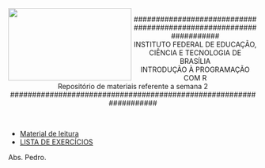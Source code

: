 <img align="left" img src="https://cloud.githubusercontent.com/assets/10408245/13283857/11cc6a94-dacf-11e5-9d00-e354256b155b.jpg" width="249px" height="147px" />

<p align="center">
###################################################################<br>
INSTITUTO FEDERAL DE EDUCAÇÃO, CIÊNCIA E TECNOLOGIA DE BRASÍLIA<br>
INTRODUÇÃO À PROGRAMAÇÃO COM R<br>
Repositório de materiais referente a semana 2<br>
###################################################################
</p>

<br>

* [Material de leitura](https://github.com/pcbrom/IPR/blob/master/Semana_2/material_de_leitura.md)
* [LISTA DE EXERCÍCIOS](https://github.com/pcbrom/IPR/blob/master/Semana_2/exercicios_semana_2.md)

Abs.
Pedro.


